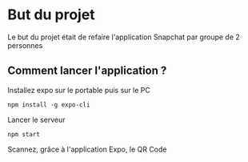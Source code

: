 ﻿# But du projet

Le but du projet était de refaire l'application Snapchat par groupe de 2 personnes

## Comment lancer l'application ?
Installez expo sur le portable puis sur le PC

    npm install -g expo-cli

Lancer le serveur

    npm start
Scannez, grâce à l'application Expo, le QR Code
